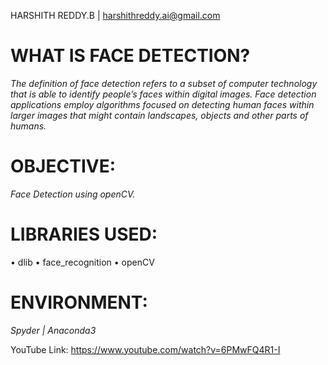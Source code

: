 HARSHITH REDDY.B   |   harshithreddy.ai@gmail.com


WHAT IS FACE DETECTION?
========================
*The definition of face detection refers to a 
subset of computer technology that is able to 
identify people’s faces within digital images. 
Face detection applications employ algorithms 
focused on detecting human faces within larger 
images that might contain landscapes, objects and 
other parts of humans.*

OBJECTIVE:
==========
*Face Detection using openCV.*

LIBRARIES USED:
===============
•	dlib
•	face_recognition
•	openCV

ENVIRONMENT:
=============
*Spyder   |   Anaconda3*

YouTube Link: https://www.youtube.com/watch?v=6PMwFQ4R1-I

